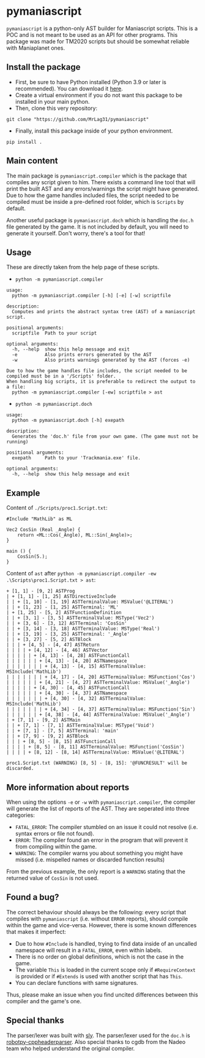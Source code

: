 # pymaniascript
`pymaniascript` is a python-only AST builder for Maniascript scripts. This is a POC and is not meant to be used as an API for other programs. This package was made for TM2020 scripts but should be somewhat reliable with Maniaplanet ones.

## Install the package
- First, be sure to have Python installed (Python 3.9 or later is recommended). You can download it [here](https://www.python.org/downloads/).
- Create a virtual environment if you do not want this package to be installed in your main python.
- Then, clone this very repository:
```
git clone "https://github.com/MrLag31/pymaniascript"
```
- Finally, install this package inside of your python environment.
```
pip install .
```

## Main content
The main package is `pymaniascript.compiler` which is the package that compiles any script given to him. There exists a command line tool that will print the built AST and any errors/warnings the script might have generated. Due to how the game handles included files, the script needed to be compiled must be inside a pre-defined root folder, which is `Scripts` by default.

Another useful package is `pymaniascript.doch` which is handling the `doc.h` file generated by the game. It is not included by default, you will need to generate it yourself. Don't worry, there's a tool for that!

## Usage
These are directly taken from the help page of these scripts.
- `python -m pymaniascript.compiler`
```
usage: 
  python -m pymaniascript.compiler [-h] [-e] [-w] scriptfile

description:
  Computes and prints the abstract syntax tree (AST) of a maniascript script.

positional arguments:
  scriptfile  Path to your script

optional arguments:
  -h, --help  show this help message and exit
  -e          Also prints errors generated by the AST
  -w          Also prints warnings generated by the AST (forces -e)

Due to how the game handles file includes, the script needed to be compiled must be in a '/Scripts' folder.
When handling big scripts, it is preferable to redirect the output to a file:
  python -m pymaniascript.compiler [-ew] scriptfile > ast
```

- `python -m pymaniascript.doch`
```
usage: 
  python -m pymaniascript.doch [-h] exepath

description:
  Generates the 'doc.h' file from your own game. (The game must not be running)

positional arguments:
  exepath     Path to your 'Trackmania.exe' file.

optional arguments:
  -h, --help  show this help message and exit
```

## Example
Content of `./Scripts/proc1.Script.txt`:
```
#Include "MathLib" as ML

Vec2 CosSin (Real _Angle) {
    return <ML::Cos(_Angle), ML::Sin(_Angle)>;
}

main () {
    CosSin(5.);
}
```

Content of `ast` after `python -m pymaniascript.compiler -ew .\Scripts\proc1.Script.txt > ast`:
```
+ [1, 1] - [9, 2] ASTProg
| + [1, 1] - [1, 25] ASTDirectiveInclude
| | + [1, 10] - [1, 19] ASTTerminalValue: MSValue('@LITERAL')
| | + [1, 23] - [1, 25] ASTTerminal: 'ML'
| + [1, 25] - [5, 2] ASTFunctionDefinition
| | + [3, 1] - [3, 5] ASTTerminalValue: MSType('Vec2')
| | + [3, 6] - [3, 12] ASTTerminal: 'CosSin'
| | + [3, 14] - [3, 18] ASTTerminalValue: MSType('Real')
| | + [3, 19] - [3, 25] ASTTerminal: '_Angle'
| | + [3, 27] - [5, 2] ASTBlock
| | | + [4, 5] - [4, 47] ASTReturn
| | | | + [4, 12] - [4, 46] ASTVector
| | | | | + [4, 13] - [4, 28] ASTFunctionCall
| | | | | | + [4, 13] - [4, 20] ASTNamespace
| | | | | | | + [4, 13] - [4, 15] ASTTerminalValue: MSInclude('MathLib')
| | | | | | | + [4, 17] - [4, 20] ASTTerminalValue: MSFunction('Cos')
| | | | | | + [4, 21] - [4, 27] ASTTerminalValue: MSValue('_Angle')
| | | | | + [4, 30] - [4, 45] ASTFunctionCall
| | | | | | + [4, 30] - [4, 37] ASTNamespace
| | | | | | | + [4, 30] - [4, 32] ASTTerminalValue: MSInclude('MathLib')
| | | | | | | + [4, 34] - [4, 37] ASTTerminalValue: MSFunction('Sin')
| | | | | | + [4, 38] - [4, 44] ASTTerminalValue: MSValue('_Angle')
| + [7, 1] - [9, 2] ASTMain
| | + [7, 1] - [7, 1] ASTTerminalValue: MSType('Void')
| | + [7, 1] - [7, 5] ASTTerminal: 'main'
| | + [7, 9] - [9, 2] ASTBlock
| | | + [8, 5] - [8, 15] ASTFunctionCall
| | | | + [8, 5] - [8, 11] ASTTerminalValue: MSFunction('CosSin')
| | | | + [8, 12] - [8, 14] ASTTerminalValue: MSValue('@LITERAL')

proc1.Script.txt (WARNING) [8, 5] - [8, 15]: '@FUNCRESULT' will be discarded.
```

## More information about reports
When using the options `-e` or `-w` with `pymaniascript.compiler`, the compiler will generate the list of reports of the AST. They are seperated into three categories:
- `FATAL_ERROR`: The compiler stumbled on an issue it could not resolve (i.e. syntax errors or file not found).
- `ERROR`: The compiler found an error in the program that will prevent it from compiling within the game.
- `WARNING`: The compiler warns you about something you might have missed (i.e. mispelled names or discarded function results)

From the previous example, the only report is a `WARNING` stating that the returned value of `CosSin` is not used.

## Found a bug?
The correct behaviour should always be the following: every script that compiles with `pymaniascript` (i.e. without `ERROR` reports), should compile within the game and vice-versa. However, there is some known differences that makes it imperfect:
- Due to how `#Include` is handled, trying to find data inside of an uncalled namespace will result in a `FATAL_ERROR`, even within labels.
- There is no order on global definitions, which is not the case in the game.
- The variable `This` is loaded in the current scope only if `#RequireContext` is provided or if `#Extends` is used with another script that has `This`.
- You can declare functions with same signatures.

Thus, please make an issue when you find uncited differences between this compiler and the game's one.

## Special thanks
The parser/lexer was built with [sly](https://github.com/dabeaz/sly). The parser/lexer used for the `doc.h` is [robotpy-cppheaderparser](https://github.com/robotpy/robotpy-cppheaderparser). Also special thanks to cgdb from the Nadeo team who helped understand the original compiler.